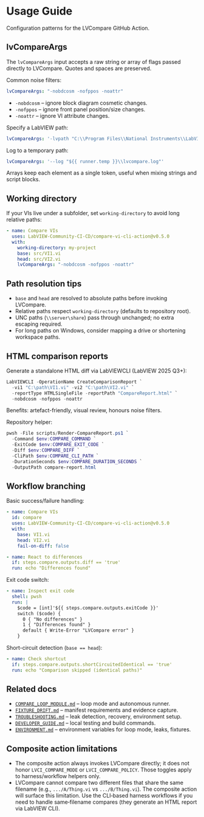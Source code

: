 <!-- markdownlint-disable-next-line MD041 -->
# Usage Guide

Configuration patterns for the LVCompare GitHub Action.

## lvCompareArgs

The `lvCompareArgs` input accepts a raw string or array of flags passed directly to LVCompare.
Quotes and spaces are preserved.

Common noise filters:

```yaml
lvCompareArgs: "-nobdcosm -nofppos -noattr"
```

- `-nobdcosm` – ignore block diagram cosmetic changes.
- `-nofppos` – ignore front panel position/size changes.
- `-noattr` – ignore VI attribute changes.

Specify a LabVIEW path:

```yaml
lvCompareArgs: '-lvpath "C:\\Program Files\\National Instruments\\LabVIEW 2025\\LabVIEW.exe"'
```

Log to a temporary path:

```yaml
lvCompareArgs: '--log "${{ runner.temp }}\\lvcompare.log"'
```

Arrays keep each element as a single token, useful when mixing strings and script blocks.

## Working directory

If your VIs live under a subfolder, set `working-directory` to avoid long relative paths:

```yaml
- name: Compare VIs
  uses: LabVIEW-Community-CI-CD/compare-vi-cli-action@v0.5.0
  with:
    working-directory: my-project
    base: src/VI1.vi
    head: src/VI2.vi
    lvCompareArgs: "-nobdcosm -nofppos -noattr"
```

## Path resolution tips

- `base` and `head` are resolved to absolute paths before invoking LVCompare.
- Relative paths respect `working-directory` (defaults to repository root).
- UNC paths (`\\server\share`) pass through unchanged; no extra escaping required.
- For long paths on Windows, consider mapping a drive or shortening workspace paths.

## HTML comparison reports

Generate a standalone HTML diff via LabVIEWCLI (LabVIEW 2025 Q3+):

```powershell
LabVIEWCLI -OperationName CreateComparisonReport `
  -vi1 "C:\path\VI1.vi" -vi2 "C:\path\VI2.vi" `
  -reportType HTMLSingleFile -reportPath "CompareReport.html" `
  -nobdcosm -nofppos -noattr
```

Benefits: artefact-friendly, visual review, honours noise filters.

Repository helper:

```powershell
pwsh -File scripts/Render-CompareReport.ps1 `
  -Command $env:COMPARE_COMMAND `
  -ExitCode $env:COMPARE_EXIT_CODE `
  -Diff $env:COMPARE_DIFF `
  -CliPath $env:COMPARE_CLI_PATH `
  -DurationSeconds $env:COMPARE_DURATION_SECONDS `
  -OutputPath compare-report.html
```

## Workflow branching

Basic success/failure handling:

```yaml
- name: Compare VIs
  id: compare
  uses: LabVIEW-Community-CI-CD/compare-vi-cli-action@v0.5.0
  with:
    base: VI1.vi
    head: VI2.vi
    fail-on-diff: false

- name: React to differences
  if: steps.compare.outputs.diff == 'true'
  run: echo "Differences found"
```

Exit code switch:

```yaml
- name: Inspect exit code
  shell: pwsh
  run: |
    $code = [int]'${{ steps.compare.outputs.exitCode }}'
    switch ($code) {
      0 { "No differences" }
      1 { "Differences found" }
      default { Write-Error "LVCompare error" }
    }
```

Short-circuit detection (`base == head`):

```yaml
- name: Check shortcut
  if: steps.compare.outputs.shortCircuitedIdentical == 'true'
  run: echo "Comparison skipped (identical paths)"
```

## Related docs

- [`COMPARE_LOOP_MODULE.md`](./COMPARE_LOOP_MODULE.md) – loop mode and autonomous runner.
- [`FIXTURE_DRIFT.md`](./FIXTURE_DRIFT.md) – manifest requirements and evidence capture.
- [`TROUBLESHOOTING.md`](./TROUBLESHOOTING.md) – leak detection, recovery, environment setup.
- [`DEVELOPER_GUIDE.md`](./DEVELOPER_GUIDE.md) – local testing and build commands.
- [`ENVIRONMENT.md`](./ENVIRONMENT.md) – environment variables for loop mode, leaks, fixtures.

## Composite action limitations

- The composite action always invokes LVCompare directly; it does not honor `LVCI_COMPARE_MODE` or
  `LVCI_COMPARE_POLICY`. Those toggles apply to harness/workflow helpers only.
- LVCompare cannot compare two different files that share the same filename (e.g., `.../A/Thing.vi` vs
  `.../B/Thing.vi`). The composite action will surface this limitation. Use the CLI‑based harness workflows if you need
  to handle same‑filename compares (they generate an HTML report via LabVIEW CLI).
